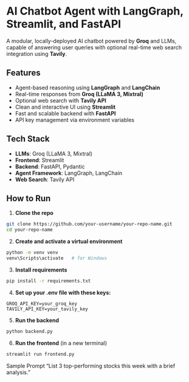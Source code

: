 # AI Chatbot Agent with LangGraph, Streamlit, and FastAPI

A modular, locally-deployed AI chatbot powered by **Groq** and LLMs, capable of answering user queries with optional real-time web search integration using **Tavily**.

## Features

- Agent-based reasoning using **LangGraph** and **LangChain**
- Real-time responses from **Groq (LLaMA 3, Mixtral)**
- Optional web search with **Tavily API**
- Clean and interactive UI using **Streamlit**
- Fast and scalable backend with **FastAPI**
- API key management via environment variables

## Tech Stack

- **LLMs**: Groq (LLaMA 3, Mixtral)
- **Frontend**: Streamlit
- **Backend**: FastAPI, Pydantic
- **Agent Framework**: LangGraph, LangChain
- **Web Search**: Tavily API

## How to Run

1. **Clone the repo**

```bash
git clone https://github.com/your-username/your-repo-name.git
cd your-repo-name
```

2. **Create and activate a virtual environment**

```bash
python -m venv venv
venv\Scripts\activate   # for Windows
```

3. **Install requirements**

```bash
pip install -r requirements.txt
```

4. **Set up your .env file with these keys:**

```env
GROQ_API_KEY=your_groq_key
TAVILY_API_KEY=your_tavily_key
```

5. **Run the backend**

```bash
python backend.py
```

6. **Run the frontend** (in a new terminal)

```bash
streamlit run frontend.py
```

Sample Prompt
“List 3 top-performing stocks this week with a brief analysis.”
